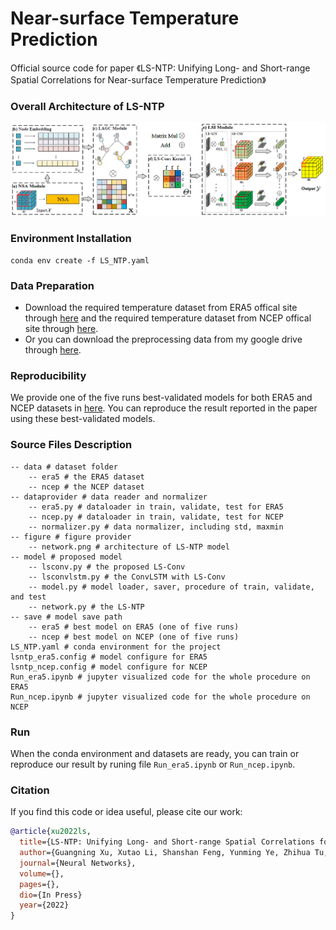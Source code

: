 #  Near-surface Temperature Prediction

Official source code for paper 《LS-NTP: Unifying Long- and Short-range Spatial Correlations for Near-surface Temperature Prediction》
### Overall Architecture of LS-NTP
![image](https://github.com/xuguangning1218/LS_NTP/blob/master/figure/network.png)

### Environment Installation
```
conda env create -f LS_NTP.yaml
```  

### Data Preparation 
* Download the required temperature dataset from ERA5 offical site through [here](<https://cds.climate.copernicus.eu/cdsapp#!/dataset/reanalysis-era5-single-levels?tab=overview> "here") and the required temperature dataset from NCEP offical site through [here](<https://psl.noaa.gov/data/gridded/data.ncep.reanalysis.html>  "here"). 
* Or you can download the preprocessing data from my google drive through [here](<https://drive.google.com/drive/folders/1AWxRfWDtAOejI9y7PK1V0f92Gjlchhfi?usp=sharing> "here").

###  Reproducibility
We provide one of the five runs best-validated models for both ERA5 and NCEP datasets in [here](<https://drive.google.com/drive/folders/1wp7odEkxfLxLeHAH36q3y2TUzMk1PWt6?usp=sharing>  "here").  You can reproduce the result reported in the paper using these best-validated models.


###  Source Files Description

```
-- data # dataset folder
	-- era5 # the ERA5 dataset
	-- ncep # the NCEP dataset
-- dataprovider # data reader and normalizer
	-- era5.py # dataloader in train, validate, test for ERA5
	-- ncep.py # dataloader in train, validate, test for NCEP
	-- normalizer.py # data normalizer, including std, maxmin
-- figure # figure provider
	-- network.png # architecture of LS-NTP model 
-- model # proposed model
	-- lsconv.py # the proposed LS-Conv
	-- lsconvlstm.py # the ConvLSTM with LS-Conv
	-- model.py # model loader, saver, procedure of train, validate, and test
	-- network.py # the LS-NTP
-- save # model save path
	-- era5 # best model on ERA5 (one of five runs)
	-- ncep # best model on NCEP (one of five runs)
LS_NTP.yaml # conda environment for the project
lsntp_era5.config # model configure for ERA5
lsntp_ncep.config # model configure for NCEP
Run_era5.ipynb # jupyter visualized code for the whole procedure on ERA5
Run_ncep.ipynb # jupyter visualized code for the whole procedure on NCEP
```

### Run

When the conda environment and datasets are ready, you can train or reproduce our result by runing file `Run_era5.ipynb` or `Run_ncep.ipynb`.

### Citation
If you find this code or idea useful, please cite our work:
```bib
@article{xu2022ls,
  title={LS-NTP: Unifying Long- and Short-range Spatial Correlations for Near-surface Temperature Prediction},
  author={Guangning Xu, Xutao Li, Shanshan Feng, Yunming Ye, Zhihua Tu, Kenghong Lin, Zhichao Huang},
  journal={Neural Networks},
  volume={},
  pages={},
  dio={In Press}
  year={2022}
}
```
